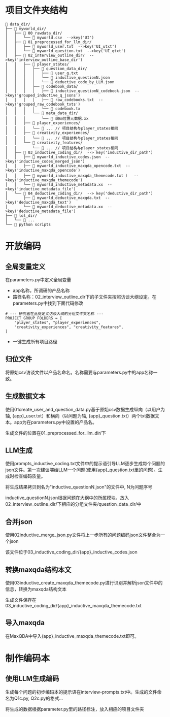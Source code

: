 # 项目文件夹结构
```
📁 data_dir/
├── 📁 myworld_dir/  
│   ├── 📁 00_rawdata_dir/
│   │   └── 📄 myworld.csv  -->key('UI')
│   ├── 📁 01_preprocessed_for_llm_dir/
│   │   ├── 📄 myworld_user.txt  -->key('UI_utxt')
│   │   └── 📄 myworld_question.txt  -->key('UI_qtxt')
│   ├── 📁 02_interview_outline_dir/  -->key('interview_outline_base_dir')
│   │   ├── 📁 player_states/
│   │   │   ├── 📁 question_data_dir/
│   │   │   │   ├── 📄 user_g.txt
│   │   │   │   └── 📄 inductive_questionN.json
│   │   │   │   └── 📄 deductive_code_by_LLM.json
│   │   │   ├── 📁 codebook_data/
│   │   │   │   ├── 📄 inductive_questionN_codebook.json  -->key('grouped_inductive_q_jsons')
│   │   │   │   ├── 📄 raw_codebooks.txt  -->key('grouped_raw_codebook_txts')
│   │   │   │   └── 📄 codebook.tx
│   │   │   └── 📁 meta_data_dir/
│   │   │       └── 📄 编码位置元数据.xx
│   │   ├── 📁 player_experiences/
│   │   │   └── 📂 ... // 项目结构与player_states相同
│   │   ├── 📁 creativity_experiences/
│   │   │   └── 📂 ... // 项目结构与player_states相同
│   │   └── 📁 creativity_features/
│   │       └── 📂 ... // 项目结构与player_states相同
│   ├── 📁 03_inductive_coding_dir/  --> key('inductive_dir_path')
│   │   ├── 📄 myworld_inductive_codes.json  -->key('inductive_codes_merged_json')
│   │   ├── 📄 myworld_inductive_maxqda_opencode.txt  -->key('inductive_maxqda_opencode') 
│   │   ├── 📄 myworld_inductive_maxqda_themecode.txt ）  -->key('inductive_maxqda_themecode')
│   │   └── 📄 myworld_inductive_metadata.xx  -->key('inductive_metadata_file')  
│   └── 📁 04_deductive_coding_dir/  --> key('deductive_dir_path') 
│       ├── 📄 myworld_deductive_maxqda.txt  -->key('deductive_maxqda_text')
│       └── 📄 myworld_deductive_metadata.xx  -->key('deductive_metadata_file')
├── 📁 lol_dir/
│   └── 📂 ...
└── 📂 python scripts
```

# 开放编码

## 全局变量定义

在parameters.py中定义全局变量

- app名称，所调研的产品名称
- 路径名称：02_interview_outline_dir下的子文件夹按照访谈大纲设定。在parameters.py中找到下面代码修改

```
# --- 研究者在此处定义访谈大纲的分组文件夹名称 ---
PROJECT_GROUP_FOLDERS = [
	"player_states", "player_experiences",
	"creativity_experiences", "creativity_features",
]
```

- 一键生成所有项目路径

## 归位文件

将原始csv访谈文件以产品名命名。名称需要与parameters.py中的app名称一致。

## 生成数据文本

使用01create_user_and_question_data.py基于原始csv数据生成纵向（以用户为轴, {app}_user.txt）和横向（以问题为轴, {app}_question.txt）两个txt数据文本。app为在parameters.py中设置的产品名。

生成文件的位置在01_preprocessed_for_llm_dir/下

## LLM生成

使用prompts_inductive_coding.txt文件中的提示语引导LLM逐步生成每个问题的json文件。第一次建议喂给LLM一个问题(使用{app}_question.txt里的问题)。生成时检查编码质量。

将生成结果拷贝到名为"inductive_questionN.json"的文件中, N为问题序号

inductive_questionN.json根据问题在大纲中的所属模块，放入02_interview_outline_dir/下相应的分组文件夹/question_data_dir/中

## 合并json

使用02inductive_merge_json.py文件将上一步所有的问题编码json文件整合为一个json

该文件位于03_inductive_coding_dir/{app}_inductive_codes.json

## 转换maxqda结构本文

使用03inductive_create_maxqda_themecode.py进行识别并解析json文件中的信息，转换为maxqda结构文本

生成文件保存在03_inductive_coding_dir/{app}_inductive_maxqda_themecode.txt

## 导入maxqda

在MaxQDA中导入{app}_inductive_maxqda_themecode.txt即可。

# 制作编码本

## 使用LLM生成编码

生成每个问题的初步编码本的提示语在interview-prompts.txt中。生成的文件命名为Q1c.py, Q2c.py的格式...

将生成的数据根据parameter.py里的路径标注，放入相应的项目文件夹
